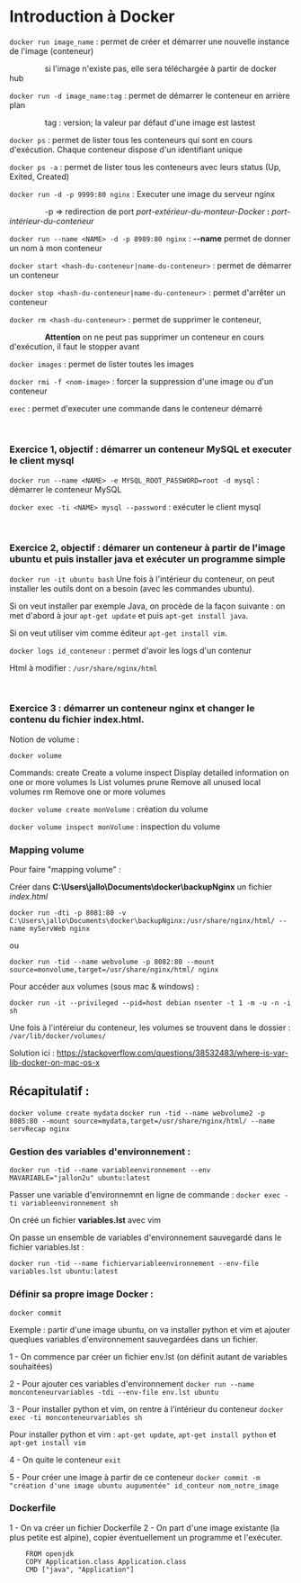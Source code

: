 # Introduction à Docker

``docker run image_name`` : permet de créer et démarrer une nouvelle instance de l'image (conteneur) 

&nbsp;&nbsp;&nbsp;&nbsp;&nbsp;&nbsp;&nbsp;&nbsp;&nbsp;&nbsp;&nbsp;&nbsp;&nbsp;&nbsp;&nbsp;
                              si l'image n'existe pas, elle sera téléchargée à partir de docker hub
                        
``docker run -d image_name:tag`` : permet de démarrer le conteneur en arrière plan 

&nbsp;&nbsp;&nbsp;&nbsp;&nbsp;&nbsp;&nbsp;&nbsp;&nbsp;&nbsp;&nbsp;&nbsp;&nbsp;&nbsp;&nbsp;
                              tag : version; la valeur par défaut d'une image est lastest

``docker ps`` : permet de lister tous les conteneurs qui sont en cours d'exécution. Chaque conteneur dispose d'un identifiant unique

``docker ps -a`` : permet de lister tous les conteneurs avec leurs status (Up, Exited, Created)

 ``docker run -d -p 9999:80 nginx`` : Executer une image du serveur nginx

&nbsp;&nbsp;&nbsp;&nbsp;&nbsp;&nbsp;&nbsp;&nbsp;&nbsp;&nbsp;&nbsp;&nbsp;&nbsp;&nbsp;&nbsp;
                              -p => redirection de port *port-extérieur-du-monteur-Docker* **:** *port-intérieur-du-conteneur*

``docker run --name <NAME> -d -p 8989:80 nginx`` : **--name** permet de donner un nom à mon conteneur

``docker start <hash-du-conteneur|name-du-conteneur>`` : permet de démarrer un conteneur

``docker stop <hash-du-conteneur|name-du-conteneur>`` : permet d'arrêter un conteneur

``docker rm <hash-du-conteneur>`` : permet de supprimer le conteneur, 

&nbsp;&nbsp;&nbsp;&nbsp;&nbsp;&nbsp;&nbsp;&nbsp;&nbsp;&nbsp;&nbsp;&nbsp;&nbsp;&nbsp;&nbsp;
                                    **Attention** on ne peut pas supprimer un conteneur en cours d'exécution, il faut le stopper avant

``docker images`` : permet de lister toutes les images

``docker rmi -f <nom-image>`` : forcer la suppression d'une image ou d'un conteneur

``exec`` : permet d'executer une commande dans le conteneur démarré

&nbsp;&nbsp;&nbsp;&nbsp;&nbsp;

### Exercice 1, objectif : démarrer un conteneur MySQL et executer le client mysql
``docker run --name <NAME> -e MYSQL_ROOT_PASSWORD=root -d mysql`` : démarrer le conteneur MySQL

``docker exec -ti <NAME> mysql --password`` : exécuter le client mysql

&nbsp;&nbsp;&nbsp;&nbsp;&nbsp;

### Exercice 2, objectif : démarer un conteneur à partir de l'image ubuntu et puis installer java et exécuter un programme simple
``docker run -it ubuntu bash``
Une fois à l'intérieur du conteneur, on peut installer les outils dont on a besoin (avec les commandes ubuntu).

Si on veut installer par exemple Java, on procède de la façon suivante : on met d'abord à jour ``apt-get update`` et puis ``apt-get install java``. 

Si on veut utiliser vim comme éditeur ``apt-get install vim``.

``docker logs id_conteneur`` : permet d'avoir les logs d'un contenur

Html à modifier : ``/usr/share/nginx/html``

&nbsp;&nbsp;&nbsp;&nbsp;&nbsp;

### Exercice 3 : démarrer un conteneur nginx et changer le contenu du fichier index.html.
Notion de volume :

``docker volume``

Commands:
  create      Create a volume
  inspect     Display detailed information on one or more volumes
  ls          List volumes
  prune       Remove all unused local volumes
  rm          Remove one or more volumes

``docker volume create monVolume`` : création du volume

``docker volume inspect monVolume`` : inspection du volume

### Mapping volume
Pour faire "mapping volume" :

Créer dans **C:\Users\jallo\Documents\docker\backupNginx** un fichier *index.html* 

``docker run -dti -p 8081:80 -v C:\Users\jallo\Documents\docker\backupNginx:/usr/share/nginx/html/ --name myServWeb nginx``

ou 

``docker run -tid --name webvolume -p 8082:80 --mount source=monvolume,target=/usr/share/nginx/html/ nginx``


Pour accéder aux volumes (sous mac & windows) :

``docker run -it --privileged --pid=host debian nsenter -t 1 -m -u -n -i sh``

Une fois à l'intéreiur du conteneur, les volumes se trouvent dans le dossier : ``/var/lib/docker/volumes/``

Solution ici : https://stackoverflow.com/questions/38532483/where-is-var-lib-docker-on-mac-os-x

## Récapitulatif :
``docker volume create mydata``
``docker run -tid --name webvolume2 -p 8085:80 --mount source=mydata,target=/usr/share/nginx/html/ --name servRecap nginx``


### Gestion des variables d'environnement :

``docker run -tid --name variableenvironnement --env MAVARIABLE="jallon2u" ubuntu:latest``

Passer une variable d'environnemnt en ligne de commande : ``docker exec -ti variableenvironnement sh``

On créé un fichier **variables.lst** avec vim

On passe un ensemble de variables d'environnement sauvegardé dans le fichier variables.lst :

``docker run -tid --name fichiervariableenvironnement --env-file variables.lst ubuntu:latest``


### Définir sa propre image Docker :

``docker commit``

Exemple : partir d'une image ubuntu, on va installer python et vim et ajouter queqlues variables d'environnement sauvegardées dans un fichier.

1 - On commence par créer un fichier env.lst (on définit autant de variables souhaitées)

2 - Pour ajouter ces variables d'environnement ``docker run --name monconteneurvariables -tdi --env-file env.lst ubuntu``

3 - Pour installer python et vim, on rentre à l'intérieur du conteneur ``docker exec -ti monconteneurvariables sh``

Pour installer python et vim : ``apt-get update``, ``apt-get install python`` et ``apt-get install vim``

4 - On quite le conteneur ``exit``

5 - Pour créer une image à partir de ce conteneur ``docker commit -m "création d'une image ubuntu augumentée" id_conteur nom_notre_image``



### Dockerfile

1 - On va créer un fichier Dockerfile 
2 - On part d'une image existante (la plus petite est alpine), copier éventuellement un programme et l'exécuter.

        FROM openjdk
        COPY Application.class Application.class
        CMD ["java", "Application"]

